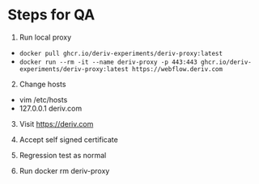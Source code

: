 # Steps for QA
1) Run local proxy
  - `docker pull ghcr.io/deriv-experiments/deriv-proxy:latest`
  - `docker run --rm -it --name deriv-proxy -p 443:443 ghcr.io/deriv-experiments/deriv-proxy:latest https://webflow.deriv.com`

2) Change hosts
  - vim /etc/hosts
  - 127.0.0.1 deriv.com

3) Visit https://deriv.com

4) Accept self signed certificate

5) Regression test as normal

6) Run docker rm deriv-proxy
